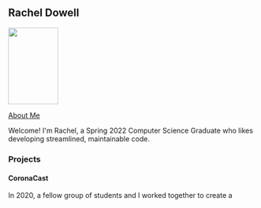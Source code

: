## Rachel Dowell

<img src="RachelDowell.github.io/docs/assets/images/DowellHeadshot.jpg" width="100.8" height="156.5" />

[About Me](https://racheldowell.github.io/about)

Welcome! I'm Rachel, a Spring 2022 Computer Science Graduate who likes developing streamlined, maintainable code.

### Projects
#### CoronaCast
In 2020, a fellow group of students and I worked together to create a



